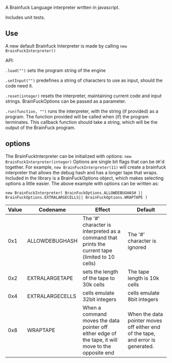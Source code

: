 A Brainfuck Language interpreter written in javascript.

Includes unit tests.

## Use
A new default Brainfuck Interpreter is made by calling `new BrainFuckInterpreter()`

API:

`.load("")` sets the program string of the engine

`.setInput("")` predefines a string of characters to use as input, should the code need it.

`.reset(integer)` resets the interpreter, maintaining current code and input strings. BrainFuckOptions can be passed as a parameter.

`.run(function, "")` runs the interpreter, with the string (if provided) as a program. The function provided will be called when (if) the program terminates. This callback function should take a string, which will be the output of the BrainFuck program.

## options

The BrainFuckInterpreter can be initialized with options: `new BrainFuckInterpreter(integer)`
Options are single bit flags that can be `OR`'d together. For example, `new BrainFuckInterpreter(11)` will create a brainfuck interpreter that allows the debug hash and has a longer tape that wraps. Included in the library is a BrainFuckOptions object, which makes selecting options a little easier. The above example with options can be written as:

`new BrainFuckInterpreter(
    BrainFuckOptions.ALLOWDEBUGHASH ||
    BrainFuckOptions.EXTRALARGECELLS||
    BrainFuckOptions.WRAPTAPE
)`

|Value|Codename|Effect|Default|
|---|---|---|---|
|0x1|ALLOWDEBUGHASH|The '#' character is interpreted as a command that prints the current tape (limited to 10 cells)|The '#' character is ignored|
|0x2|EXTRALARGETAPE|sets the length of the tape to 30k cells|The tape length is 10k cells|
|0x4|EXTRALARGECELLS|cells emulate 32bit integers|cells emulate 8bit integers|
|0x8|WRAPTAPE|When a command moves the data pointer off either edge of the tape, it will move to the opposite end|When the data pointer moves off either end of the tape, and error is generated.|
